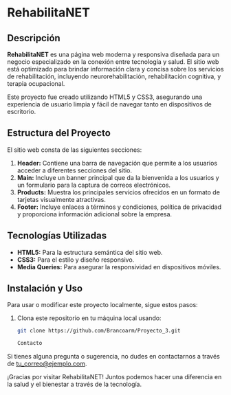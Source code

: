 # RehabilitaNET

## Descripción

**RehabilitaNET** es una página web moderna y responsiva diseñada para un negocio especializado en la conexión entre tecnología y salud. El sitio web está optimizado para brindar información clara y concisa sobre los servicios de rehabilitación, incluyendo neurorehabilitación, rehabilitación cognitiva, y terapia ocupacional.

Este proyecto fue creado utilizando HTML5 y CSS3, asegurando una experiencia de usuario limpia y fácil de navegar tanto en dispositivos de escritorio.

## Estructura del Proyecto

El sitio web consta de las siguientes secciones:

1. **Header:** Contiene una barra de navegación que permite a los usuarios acceder a diferentes secciones del sitio.
2. **Main:** Incluye un banner principal que da la bienvenida a los usuarios y un formulario para la captura de correos electrónicos.
3. **Products:** Muestra los principales servicios ofrecidos en un formato de tarjetas visualmente atractivas.
4. **Footer:** Incluye enlaces a términos y condiciones, política de privacidad y proporciona información adicional sobre la empresa.

## Tecnologías Utilizadas

- **HTML5:** Para la estructura semántica del sitio web.
- **CSS3:** Para el estilo y diseño responsivo.
- **Media Queries:** Para asegurar la responsividad en dispositivos móviles.

## Instalación y Uso

Para usar o modificar este proyecto localmente, sigue estos pasos:

1. Clona este repositorio en tu máquina local usando:

   ```bash
   git clone https://github.com/Brancoarm/Proyecto_3.git

   Contacto
Si tienes alguna pregunta o sugerencia, no dudes en contactarnos a través de tu_correo@ejemplo.com.

¡Gracias por visitar RehabilitaNET! Juntos podemos hacer una diferencia en la salud y el bienestar a través de la tecnología.
